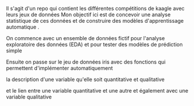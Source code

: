 
Il s'agit d'un repo qui contient les différentes compétitions de kaagle avec leurs jeux de données 
Mon objectif ici est de concevoir une analyse statistique de ces données et de construire des modèles d'apprentissage automatique .


On commence avec un  ensemble de données fictif pour l'analyse exploratoire des données (EDA) et pour tester des modèles de prédiction simple



Ensuite on passe sur le jeu de données iris avec des fonctions qui permettent d'implémenter automatiquement 

la description d'une variable qu'elle soit quantitative et qualitative  


et le lien entre une variable quantitative et une autre et également avec une variable qualitative
